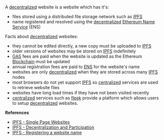 A [decentralized](#WhatDoesDecentralizedMean) website is a website which has it's:
-   files stored using a distributed file storage network such as [IPFS](#WhatIsIPFS)
-   name registered and resolved using the [decentralized](#WhatDoesDecentralizedMean) [Ethereum Name Service](https://ens.domains/) (ENS)

Facts about [decentralized](#WhatDoesDecentralizedMean) websites:
-   they cannot be edited directly, a new copy must be uploaded to [IPFS](#WhatIsIPFS)
-   older versions of websites may be stored on [IPFS](#WhatIsIPFS) indefinitely
-   [GAS](#WhatIsGAS) fees are paid when the website is updated as the Ethereum [Blockchain](#WhatIsABlockchain) must be updated
-   annual registration fees are paid to [ENS](https://ens.domains/) for the website's name
-   websites are only [decentralized](#WhatDoesDecentralizedMean) when they are stored across many [IPFS](#WhatIsIPFS) nodes
-   most browsers do not yet support [IPFS](#WhatIsIPFS) so [centralized](#WhatDoesCentralizedMean) services are used to retrieve website files
-   websites have long load times if they have not been visited recently
-   [centralized](#WhatDoesCentralizedMean) services such as [fleek](https://fleek.co/) provide a platform which allows users to setup [decentralized](#WhatDoesDecentralizedMean) websites.

**References**
-   [IPFS - Single Page Websites](https://docs.ipfs.io/how-to/websites-on-ipfs/single-page-website/#install-ipfs-desktop)
-   [IPFS - Decentralization and Participation](https://docs.ipfs.io/concepts/what-is-ipfs/#participation)
-   [IPFS - Registering a website name](https://docs.ipfs.io/how-to/websites-on-ipfs/link-a-domain/#domain-name-service-dns)
